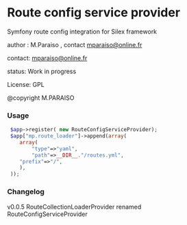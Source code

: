 # Route config service provider

Symfony route config integration for  Silex framework

author : M.Paraiso , contact mparaiso@online.fr

contact: mparaiso@online.fr

status: Work in progress

License: GPL

@copyright M.PARAISO

### Usage

```php
 $app->register( new RouteConfigServiceProvider);
 $app["mp.route_loader"]->append(array(
    array(
        "type"=>"yaml",
        "path"=>__DIR__."/routes.yml",
 	"prefix"=>"/",
    ),        
 ));
```
### Changelog

v0.0.5 RouteCollectionLoaderProvider renamed RouteConfigServiceProvider



